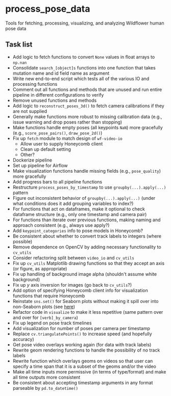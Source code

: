 # process_pose_data

Tools for fetching, processing, visualizing, and analyzing Wildflower human pose data

## Task list

* Add logic to fetch functions to convert `None` values in float arrays to `np.nan`
* Consolidate `search_[object]s` functions into one function that takes mutation name and id field name as argument
* Write new end-to-end script which tests all of the various IO and processing functions
* Comment out all functions and methods that are unused and run entire pipeline in different configurations to verify
* Remove unused functions and methods
* Add logic to `reconstruct_poses_3d()` to fetch camera calibrations if they are not supplied
* Generally make functions more robust to missing calibration data (e.g., issue warning and drop poses rather than stopping)
* Make functions handle empty poses (all keypoints `NaN`) more gracefully (e.g., `score_pose_pairs()`, `draw_pose_2d()`)
* Fix up `fetch` module to match design of `wf-video-io`
  - Allow user to supply Honeycomb client
  - Clean up default setting
  - Other?
* Dockerize pipeline
* Set up pipeline for Airflow
* Make visualization functions handle missing fields (e.g., `pose_quality`) more gracefully
* Add progress bars to all pipeline functions
* Restructure `process_poses_by_timestamp` to use `groupby(...).apply(...)` pattern
* Figure out inconsistent behavior of `groupby(...).apply(...)` (under what conditions does it add grouping variables to index?)
* For functions that act on dataframes, make it optional to check dataframe structure (e.g., only one timestamp and camera pair)
* For functions than iterate over previous functions, making naming and approach consistent (e.g., always use apply?)
* Add `keypoint_categories` info to pose models in Honeycomb?
* Be consistent about whether to convert track labels to integers (where possible)
* Remove dependence on OpenCV by adding necessary functionality to `cv_utils`
* Consider refactoring split between `video_io` and `cv_utils`
* Fix up `cv_utils` Matplotlib drawing functions so that they accept an axis (or figure, as appropriate)
* Fix up handling of background image alpha (shouldn't assume white background)
* Fix up _y_ axis inversion for images (go back to `cv_utils`?)
* Add option of specifying Honeycomb client info for visualization functions that require Honeycomb
* Reinstate `sns.set()` for Seaborn plots without making it spill over into non-Seaborn plots (see [here](https://stackoverflow.com/questions/26899310/python-seaborn-to-reset-back-to-the-matplotlib))
* Refactor code in `visualize` to make it less repetitive (same pattern over and over for `[verb]_by_camera`)
* Fix up legend on pose track timelines
* Add visualization for number of poses per camera per timestamp
* Replace `cv.triangulatePoints()` to increase speed (and hopefully accuracy)
* Get pose video overlays working again (for data with track labels)
* Rewrite geom rendering functions to handle the possibility of no track labels
* Rewrite function which overlays geoms on videos so that user can specify a time span that it is a subset of the geoms and/or the video
* Make all time inputs more permissive (in terms of type/format) and make all time outputs more consistent
* Be consistent about accepting timestamp arguments in any format parseable by `pd.to_datetime()`
